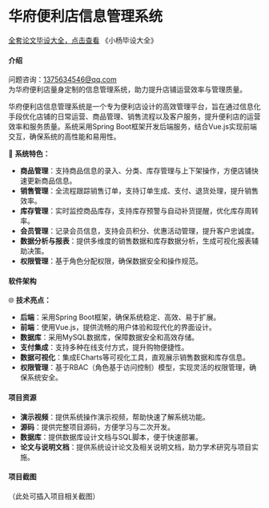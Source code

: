 # 华府便利店信息管理系统

[全套论文毕设大全，点击查看](https://www.yuque.com/yuqueyonghux32e1j/kxdc9g?#) 《小杨毕设大全》

#### 介绍  
问题咨询：1375634546@qq.com  
为华府便利店量身定制的信息管理系统，助力提升店铺运营效率与管理质量。

华府便利店信息管理系统是一个专为便利店设计的高效管理平台，旨在通过信息化手段优化店铺的日常运营、商品管理、销售流程以及客户服务，提升便利店的运营效率和服务质量。系统采用Spring Boot框架开发后端服务，结合Vue.js实现前端交互，确保系统的高性能和易用性。

🔧 **系统特色：**

- **商品管理**：支持商品信息的录入、分类、库存管理与上下架操作，方便店铺快速更新商品信息。
- **销售管理**：全流程跟踪销售订单，支持订单生成、支付、退货处理，提升销售效率。
- **库存管理**：实时监控商品库存，支持库存预警与自动补货提醒，优化库存周转率。
- **会员管理**：记录会员信息，支持会员积分、优惠活动管理，提升客户忠诚度。
- **数据分析与报表**：提供多维度的销售数据和库存数据分析，生成可视化报表辅助决策。
- **权限管理**：基于角色分配权限，确保数据安全和操作规范。

#### 软件架构
🌐 **技术亮点：**

- **后端**：采用Spring Boot框架，确保系统稳定、高效、易于扩展。
- **前端**：使用Vue.js，提供流畅的用户体验和现代化的界面设计。
- **数据库**：采用MySQL数据库，保障数据安全和高效存储。
- **支付集成**：支持多种在线支付方式，提升购物便捷性。
- **数据可视化**：集成ECharts等可视化工具，直观展示销售数据和库存信息。
- **权限管理**：基于RBAC（角色基于访问控制）模型，实现灵活的权限管理，确保系统安全。

#### 项目资源  
- **演示视频**：提供系统操作演示视频，帮助快速了解系统功能。  
- **源码**：提供完整项目源码，方便学习与二次开发。  
- **数据库**：提供数据库设计文档与SQL脚本，便于快速部署。  
- **论文与说明文档**：提供系统设计论文及相关说明文档，助力学术研究与项目实施。

#### 项目截图  
（此处可插入项目相关截图）
